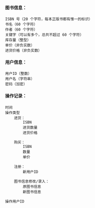 #### 图书信息：
	ISBN 号（20 个字符，每本正版书都有惟一的标识）
	书名（60 个字符）
	作者（60 个字符）
	关键字（可以有多个，总共不超过 60 个字符）
	库存量（整型）
	单价（非负实数）
	进货价格（非负实数）

#### 用户信息：
	用户ID（整数）
	用户名（字符串）
	密码（加密）

#### 操作记录：
	时间
	操作类型
		进货：
		    ISBN
		    进货数量
		    进货价格

	    购买：
		    ISBN
		    数量
		    单价

	    注册：
		    新用户ID

	    图书信息修改/录入：
		    原图书信息
		    新图书信息

	操作用户ID

